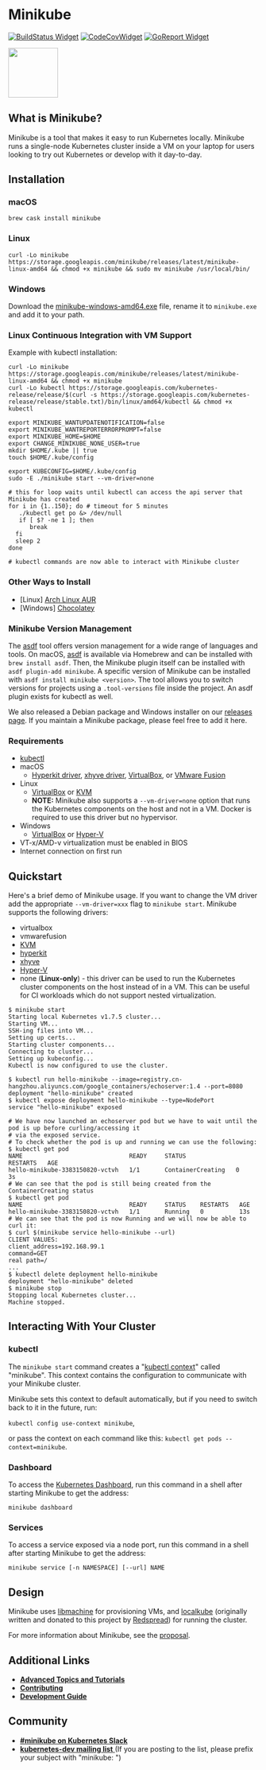 # Minikube

[![BuildStatus Widget]][BuildStatus Result]
[![CodeCovWidget]][CodeCovResult]
[![GoReport Widget]][GoReport Status]

[BuildStatus Result]: https://travis-ci.org/kubernetes/minikube
[BuildStatus Widget]: https://travis-ci.org/kubernetes/minikube.svg?branch=master

[GoReport Status]: https://goreportcard.com/report/github.com/kubernetes/minikube
[GoReport Widget]: https://goreportcard.com/badge/github.com/kubernetes/minikube

[CodeCovResult]: https://codecov.io/gh/kubernetes/minikube 
[CodeCovWidget]: https://codecov.io/gh/kubernetes/minikube/branch/master/graph/badge.svg

<img src="https://github.com/kubernetes/minikube/raw/master/logo/logo.png" width="100">

## What is Minikube?

Minikube is a tool that makes it easy to run Kubernetes locally. Minikube runs a single-node Kubernetes cluster inside a VM on your laptop for users looking to try out Kubernetes or develop with it day-to-day.

## Installation
### macOS
```shell
brew cask install minikube
```

### Linux
```shell
curl -Lo minikube https://storage.googleapis.com/minikube/releases/latest/minikube-linux-amd64 && chmod +x minikube && sudo mv minikube /usr/local/bin/
```

### Windows
Download the [minikube-windows-amd64.exe](https://storage.googleapis.com/minikube/releases/latest/minikube-windows-amd64.exe) file, rename it to `minikube.exe` and add it to your path.

### Linux Continuous Integration with VM Support
Example with kubectl installation:
```shell
curl -Lo minikube https://storage.googleapis.com/minikube/releases/latest/minikube-linux-amd64 && chmod +x minikube
curl -Lo kubectl https://storage.googleapis.com/kubernetes-release/release/$(curl -s https://storage.googleapis.com/kubernetes-release/release/stable.txt)/bin/linux/amd64/kubectl && chmod +x kubectl

export MINIKUBE_WANTUPDATENOTIFICATION=false
export MINIKUBE_WANTREPORTERRORPROMPT=false
export MINIKUBE_HOME=$HOME
export CHANGE_MINIKUBE_NONE_USER=true
mkdir $HOME/.kube || true
touch $HOME/.kube/config

export KUBECONFIG=$HOME/.kube/config
sudo -E ./minikube start --vm-driver=none

# this for loop waits until kubectl can access the api server that Minikube has created
for i in {1..150}; do # timeout for 5 minutes
   ./kubectl get po &> /dev/null
   if [ $? -ne 1 ]; then
      break
  fi
  sleep 2
done

# kubectl commands are now able to interact with Minikube cluster
```

### Other Ways to Install

* [Linux] [Arch Linux AUR](https://aur.archlinux.org/packages/minikube/)
* [Windows] [Chocolatey](https://chocolatey.org/packages/Minikube)

### Minikube Version Management

The [asdf](https://github.com/asdf-vm/asdf) tool offers version management for a wide range of languages and tools. On macOS, [asdf](https://github.com/asdf-vm/asdf) is available via Homebrew and can be installed with `brew install asdf`. Then, the Minikube plugin itself can be installed with `asdf plugin-add minikube`. A specific version of Minikube can be installed with `asdf install minikube <version>`. The tool allows you to switch versions for projects using a `.tool-versions` file inside the project. An asdf plugin exists for kubectl as well.

We also released a Debian package and Windows installer on our [releases page](https://github.com/kubernetes/minikube/releases). If you maintain a Minikube package, please feel free to add it here.

### Requirements
* [kubectl](https://kubernetes.io/docs/tasks/kubectl/install/)
* macOS
    * [Hyperkit driver](https://github.com/kubernetes/minikube/blob/master/docs/drivers.md#hyperkit-driver), [xhyve driver](https://github.com/kubernetes/minikube/blob/master/docs/drivers.md#xhyve-driver), [VirtualBox](https://www.virtualbox.org/wiki/Downloads), or [VMware Fusion](https://www.vmware.com/products/fusion)
* Linux
    * [VirtualBox](https://www.virtualbox.org/wiki/Downloads) or [KVM](https://github.com/kubernetes/minikube/blob/master/docs/drivers.md#kvm-driver)
    * **NOTE:** Minikube also supports a `--vm-driver=none` option that runs the Kubernetes components on the host and not in a VM. Docker is required to use this driver but no hypervisor.
* Windows
    * [VirtualBox](https://www.virtualbox.org/wiki/Downloads) or [Hyper-V](https://github.com/kubernetes/minikube/blob/master/docs/drivers.md#hyperV-driver)
* VT-x/AMD-v virtualization must be enabled in BIOS
* Internet connection on first run

## Quickstart

Here's a brief demo of Minikube usage.
If you want to change the VM driver add the appropriate `--vm-driver=xxx` flag to `minikube start`. Minikube supports
the following drivers:

* virtualbox
* vmwarefusion
* [KVM](https://github.com/kubernetes/minikube/blob/master/docs/drivers.md#kvm-driver)
* [hyperkit](https://github.com/kubernetes/minikube/blob/master/docs/drivers.md#hyperkit-driver)
* [xhyve](https://github.com/kubernetes/minikube/blob/master/docs/drivers.md#xhyve-driver)
* [Hyper-V](https://github.com/kubernetes/minikube/blob/master/docs/drivers.md#hyperV-driver)
* none (**Linux-only**) - this driver can be used to run the Kubernetes cluster components on the host instead of in a VM. This can be useful for CI workloads which do not support nested virtualization.

```shell
$ minikube start
Starting local Kubernetes v1.7.5 cluster...
Starting VM...
SSH-ing files into VM...
Setting up certs...
Starting cluster components...
Connecting to cluster...
Setting up kubeconfig...
Kubectl is now configured to use the cluster.

$ kubectl run hello-minikube --image=registry.cn-hangzhou.aliyuncs.com/google_containers/echoserver:1.4 --port=8080
deployment "hello-minikube" created
$ kubectl expose deployment hello-minikube --type=NodePort
service "hello-minikube" exposed

# We have now launched an echoserver pod but we have to wait until the pod is up before curling/accessing it
# via the exposed service.
# To check whether the pod is up and running we can use the following:
$ kubectl get pod
NAME                              READY     STATUS              RESTARTS   AGE
hello-minikube-3383150820-vctvh   1/1       ContainerCreating   0          3s
# We can see that the pod is still being created from the ContainerCreating status
$ kubectl get pod
NAME                              READY     STATUS    RESTARTS   AGE
hello-minikube-3383150820-vctvh   1/1       Running   0          13s
# We can see that the pod is now Running and we will now be able to curl it:
$ curl $(minikube service hello-minikube --url)
CLIENT VALUES:
client_address=192.168.99.1
command=GET
real path=/
...
$ kubectl delete deployment hello-minikube
deployment "hello-minikube" deleted
$ minikube stop
Stopping local Kubernetes cluster...
Machine stopped.
```

## Interacting With Your Cluster

### kubectl

The `minikube start` command creates a "[kubectl context](https://kubernetes.io/docs/user-guide/kubectl/v1.7/#-em-set-context-em-)" called "minikube".
This context contains the configuration to communicate with your Minikube cluster.

Minikube sets this context to default automatically, but if you need to switch back to it in the future, run:

`kubectl config use-context minikube`,

or pass the context on each command like this: `kubectl get pods --context=minikube`.

### Dashboard

To access the [Kubernetes Dashboard](http://kubernetes.io/docs/user-guide/ui/), run this command in a shell after starting Minikube to get the address:
```shell
minikube dashboard
```

### Services

To access a service exposed via a node port, run this command in a shell after starting Minikube to get the address:
```shell
minikube service [-n NAMESPACE] [--url] NAME
```

## Design

Minikube uses [libmachine](https://github.com/docker/machine/tree/master/libmachine) for provisioning VMs, and [localkube](https://github.com/kubernetes/minikube/tree/master/pkg/localkube) (originally written and donated to this project by [Redspread](https://redspread.com/)) for running the cluster.

For more information about Minikube, see the [proposal](https://github.com/kubernetes/community/blob/master/contributors/design-proposals/cluster-lifecycle/local-cluster-ux.md).

## Additional Links

* [**Advanced Topics and Tutorials**](https://github.com/kubernetes/minikube/blob/master/docs/README.md)
* [**Contributing**](https://github.com/kubernetes/minikube/blob/master/CONTRIBUTING.md)
* [**Development Guide**](https://github.com/kubernetes/minikube/blob/master/docs/contributors/README.md)

## Community

* [**#minikube on Kubernetes Slack**](https://kubernetes.slack.com)
* [**kubernetes-dev mailing list** ](https://groups.google.com/forum/#!forum/kubernetes-dev)
(If you are posting to the list, please prefix your subject with "minikube: ")
